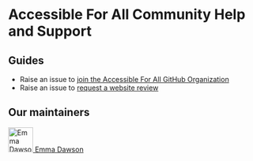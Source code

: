 # Accessible For All Community Help and Support

## Guides
- Raise an issue to [join the Accessible For All GitHub Organization](https://github.com/AccessibleForAll/Support/issues/new?assignees=&labels=invite+me+to+the+organisation&template=invitation.yml&title=Please+invite+me+to+the+GitHub+Community+Organization)  
- Raise an issue to [request a website review](https://github.com/AccessibleForAll/Support/issues/new?assignees=&labels=review+my+website&template=review.yml&title=Accessibility+Review)


## Our maintainers
<img src="https://github.com/emmadawsondev.png" width="50px" height="50px" alt="Emma Dawson">[  Emma Dawson](https://github.com/emmadawsondev)
